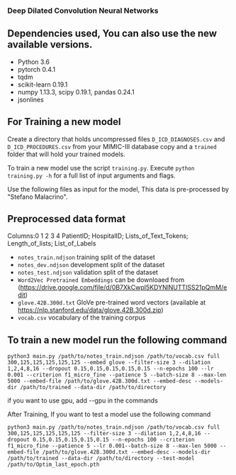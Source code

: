 ### Deep Dilated Convolution Neural Networks

## Dependencies used, You can also use the new available versions.

* Python 3.6
* pytorch 0.4.1
* tqdm
* scikit-learn 0.19.1
* numpy 1.13.3, scipy 0.19.1, pandas 0.24.1
* jsonlines



## For Training a new model

Create a directory that holds uncompressed files `D_ICD_DIAGNOSES.csv` and `D_ICD_PROCEDURES.csv` from your MIMIC-III database copy and a ```trained``` folder that will hold your trained models.

To train a new model use the script `training.py`. Execute `python training.py -h` for a full list of input arguments and flags.

Use the following files as input for the model, This data is pre-processed by "Stefano Malacrino". 
## Preprocessed data format 

Columns:0     1                 2                   3               4
PatientID; HospitalID; Lists_of_Text_Tokens; Length_of_lists; List_of_Labels



* `notes_train.ndjson` training split of the dataset
* `notes_dev.ndjson` development split of the dataset
* `notes_test.ndjson` validation split of the dataset
* `Word2Vec Pretrained Embeddings` can be downloaed from (https://drive.google.com/file/d/0B7XkCwpI5KDYNlNUTTlSS21pQmM/edit)
* `glove.42B.300d.txt` GloVe pre-trained word vectors (available at https://nlp.stanford.edu/data/glove.42B.300d.zip)
* `vocab.csv` vocabulary of the training corpus


## To train a new model run the following command

```python3 main.py /path/to/notes_train.ndjson /path/to/vocab.csv full 300,125,125,125,125,125 --embed glove --filter-size 3 --dilation 1,2,4,8,16 --dropout 0.15,0.15,0.15,0.15,0.15 --n-epochs 100 --lr 0.001 --criterion f1_micro_fine --patience 5 --batch-size 8 --max-len 5000 --embed-file /path/to/glove.42B.300d.txt --embed-desc --models-dir /path/to/trained --data-dir /path/to/directory```

if you want to use gpu, add --gpu in the commands

After Training, If you want to test a model use the following command 

```python3 main.py /path/to/notes_train.ndjson /path/to/vocab.csv full 300,125,125,125,125,125 --filter-size 3 --dilation 1,2,4,8,16 --dropout 0.15,0.15,0.15,0.15,0.15 --n-epochs 100 --criterion f1_micro_fine --patience 5 --lr 0.001--batch-size 8 --max-len 5000 --embed-file /path/to/glove.42B.300d.txt --embed-desc --models-dir /path/to/trained --data-dir /path/to/directory --test-model /path/to/Optim_last_epoch.pth```
